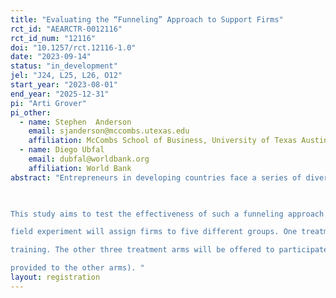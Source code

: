 ```yaml
---
title: "Evaluating the “Funneling” Approach to Support Firms"
rct_id: "AEARCTR-0012116"
rct_id_num: "12116"
doi: "10.1257/rct.12116-1.0"
date: "2023-09-14"
status: "in_development"
jel: "J24, L25, L26, O12"
start_year: "2023-08-01"
end_year: "2025-12-31"
pi: "Arti Grover"
pi_other:
  - name: Stephen  Anderson
    email: sjanderson@mccombs.utexas.edu
    affiliation: McCombs School of Business, University of Texas Austin
  - name: Diego Ubfal
    email: dubfal@worldbank.org
    affiliation: World Bank
abstract: "Entrepreneurs in developing countries face a series of diverse constraints to growth, including lack of access to business skills, markets, and finance. The binding constraints vary from firm to firm, implying that the returns to possible interventions are likely to be heterogeneous. Rather than offering similar solutions to every firm, policymakers may therefore get better value for money if they can offer less expensive interventions to a broad range of entrepreneurs (top-of-the-funnel), then screen who is funneled ahead so the more expensive interventions are targeted towards a narrower set of firms that would benefit most from them (bottom-of-the-funnel). 
 
This study aims to test the effectiveness of such a funneling approach in Malawi. Three stages of interventions will be offered (personal initiative training (S1), a managerial capital program (S2) and interventions related to access to markets (S3). A randomized controlled
field experiment will assign firms to five different groups. One treatment arm will be assigned to a funneling group and offered to participate in S1 to S3 using a graduate approach where only a subset of those who meet a given score proceeds from one stage to the next stage of
training. The other three treatment arms will be offered to participate in one, two or three stages without funneling. Finally a control group will not be offered to participate in any of these stages during the study period but provided with general managerial information (also
provided to the other arms). "
layout: registration
---
```


